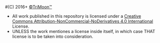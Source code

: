 #(C) 2016+ [©TriMoon™](https://github.com/TriMoon)
* All work published in this repository is licensed under a [Creative Commons Attribution-NonCommercial-NoDerivatives 4.0 International](https://creativecommons.org/licenses/by-nc-nd/4.0/) License.
* UNLESS the work mentiones a license inside itself, in which case THAT license is to be taken into consideration.

